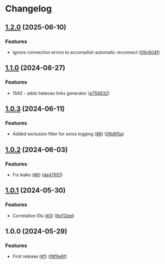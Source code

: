 # Changelog

## [1.2.0](https://github.com/Bostads-AB-Mimer/onecore-utilities/compare/v1.1.0...v1.2.0) (2025-06-10)


### Features

* Ignore connection errors to accomplish automatic reconnect ([09c604f](https://github.com/Bostads-AB-Mimer/onecore-utilities/commit/09c604f3fd7fb770760cfbb896be6cdf9343d6ad))

## [1.1.0](https://github.com/Bostads-AB-Mimer/onecore-utilities/compare/v1.0.3...v1.1.0) (2024-08-27)


### Features

* 1542 - adds hateoas links generator ([e756832](https://github.com/Bostads-AB-Mimer/onecore-utilities/commit/e756832f17db1c0b4c2d36f54ff26918833a7df3))

## [1.0.3](https://github.com/Bostads-AB-Mimer/onecore-utilities/compare/v1.0.2...v1.0.3) (2024-06-11)


### Features

* Added exclusion filter for axios logging ([#8](https://github.com/Bostads-AB-Mimer/onecore-utilities/issues/8)) ([0fb8f5a](https://github.com/Bostads-AB-Mimer/onecore-utilities/commit/0fb8f5a6429439f100799e423f9009dab5d1d410))

## [1.0.2](https://github.com/Bostads-AB-Mimer/onecore-utilities/compare/v1.0.1...v1.0.2) (2024-06-03)


### Features

* Fix leaks ([#6](https://github.com/Bostads-AB-Mimer/onecore-utilities/issues/6)) ([de47651](https://github.com/Bostads-AB-Mimer/onecore-utilities/commit/de47651a591050dc86e826d39873e1a61034052d))

## [1.0.1](https://github.com/Bostads-AB-Mimer/onecore-utilities/compare/v1.0.0...v1.0.1) (2024-05-30)


### Features

* Correlation IDs ([#3](https://github.com/Bostads-AB-Mimer/onecore-utilities/issues/3)) ([6e112ed](https://github.com/Bostads-AB-Mimer/onecore-utilities/commit/6e112edfd53ea0d14c62314079791c5dd6e41d4f))

## 1.0.0 (2024-05-29)


### Features

* First release ([#1](https://github.com/Bostads-AB-Mimer/onecore-utilities/issues/1)) ([f8f9e6f](https://github.com/Bostads-AB-Mimer/onecore-utilities/commit/f8f9e6f701c15345dfd05ba8227ab2735b69efda))
